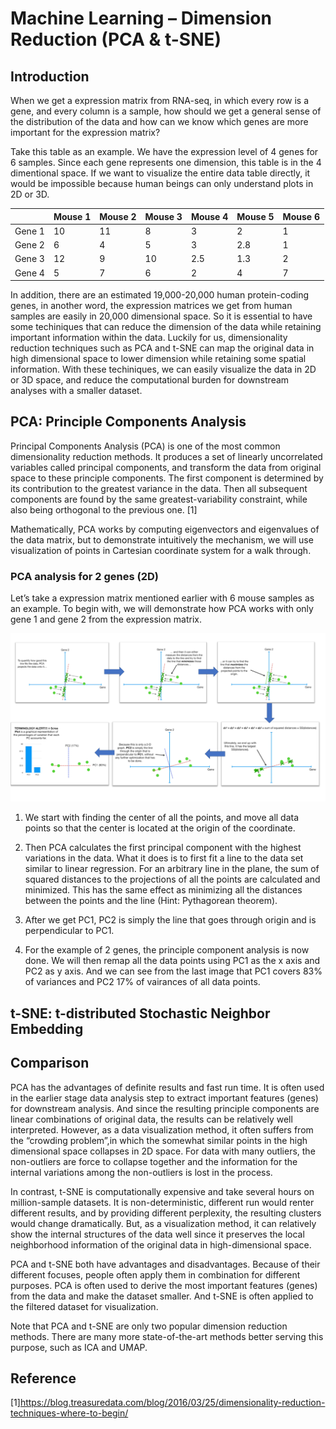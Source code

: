 # Machine Learning – Dimension Reduction (PCA & t-SNE)


## Introduction
When we get a expression matrix from RNA-seq, in which every row is a gene, and every column is a sample, how should we get a general sense of the distribution of the data and how can we know which genes are more important for the expression matrix? 

Take this table as an example. We have the expression level of 4 genes for 6 samples. Since each gene represents one dimension, this table is in the 4 dimentional space. If we want to visualize the entire data table directly, it would be impossible because human beings can only understand plots in 2D or 3D. 


|      |Mouse 1|Mouse 2|Mouse 3|Mouse 4|Mouse 5|Mouse 6|
|------|-------|-------|-------|-------|-------|-------|
|Gene 1|  10   |  11   |   8   |   3   |   2   |   1   |
|Gene 2|  6    |   4   |   5   |   3   |  2.8  |    1  |
|Gene 3|  12   |   9   |   10  |   2.5 |   1.3 |  2    |
|Gene 4|   5   |   7   |    6  |   2   |     4 |   7   |

In addition, there are an estimated 19,000-20,000 human protein-coding genes, in another word, the expression matrices we get from human samples are easily in 20,000 dimensional space. So it is essential to have some techiniques that can reduce the dimension of the data while retaining important information within the data. Luckily for us, dimensionality reduction techniques such as PCA and t-SNE can map the original data in high dimensional space to lower dimension while retaining some spatial information. With these techiniques, we can easily visualize the data in 2D or 3D space, and reduce the computational burden for downstream analyses with a smaller dataset.


## PCA: Principle Components Analysis

Principal Components Analysis (PCA) is one of the most common dimensionality reduction methods. It produces a set of linearly uncorrelated variables called principal components, and transform the data from original space to these principle components. The first component is determined by its contribution to the greatest variance in the data. Then all subsequent components are found by the same greatest-variability constraint, while also being orthogonal to the previous one. [1] 

Mathematically, PCA works by computing eigenvectors and eigenvalues of the data matrix, but to demonstrate intuitively the mechanism, we will use visualization of points in Cartesian coordinate system for a walk through.

### PCA analysis for 2 genes (2D)

Let’s take a expression matrix mentioned earlier with 6 mouse samples as an example. To begin with, we will demonstrate how PCA works with only gene 1 and gene 2 from the expression matrix. 
    
![alt text](pca_1.png)

1. We start with finding the center of all the points, and move all data points so that the center is located at the origin of the coordinate. 

2. Then PCA calculates the first principal component with the highest variations in the data. What it does is to first fit a line to the data set similar to linear regression. For an arbitrary line in the plane, the sum of squared distances to the projections of all the points are calculated and minimized. This has the same effect as minimizing all the distances between the points and the line (Hint: Pythagorean theorem).

3. After we get PC1, PC2 is simply the line that goes through origin and is perpendicular to PC1.

4. For the example of 2 genes, the principle component analysis is now done. We will then remap all the data points using PC1 as the x axis and PC2 as y axis. And we can see from the last image that PC1 covers 83% of variances and PC2 17% of vairances of all data points.



## t-SNE: t-distributed Stochastic Neighbor Embedding

## Comparison

PCA has the advantages of definite results and fast run time. It is often used in the earlier stage data analysis step to extract important features (genes) for downstream analysis. And since the resulting principle components are linear combinations of original data, the results can be relatively well interpreted. However, as a data visualization method, it often suffers from the “crowding problem”,in which the somewhat similar points in the high dimensional space collapses in 2D space. For data with many outliers, the non-outliers are force to collapse together and the information for the internal variations among the non-outliers is lost in the process. 

In contrast, t-SNE is computationally expensive and take several hours on million-sample datasets. It is non-deterministic, different run would renter different results, and by providing different perplexity, the resulting clusters would change dramatically. But, as a visualization method, it can relatively show the internal structures of the data well since it preserves the local neighborhood information of the original data in high-dimensional space.

PCA and t-SNE both have advantages and disadvantages. Because of their different focuses, people often apply them in combination for different purposes. PCA is often used to derive the most important features (genes) from the data and make the dataset smaller. And t-SNE is often applied to the filtered dataset for visualization. 

Note that PCA and t-SNE are only two popular dimension reduction methods. There are many more state-of-the-art methods better serving this purpose, such as ICA and UMAP. 

## Reference
[1]https://blog.treasuredata.com/blog/2016/03/25/dimensionality-reduction-techniques-where-to-begin/

